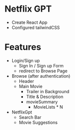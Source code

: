 # Netflix GPT

- Create React App
- Configured tailwindCSS



# Features 
- Login/Sign up
    - Sign In / Sign up Form
    - redirect to Browse Page
- Browse (after authentication)
    - Header
    - Main Movie
        - Trailer in Background
        - Title & Description
        - movieSummary
             - MovieLists * N
- NetflixGpt
  - Search Bar
  - Movie Suggestions